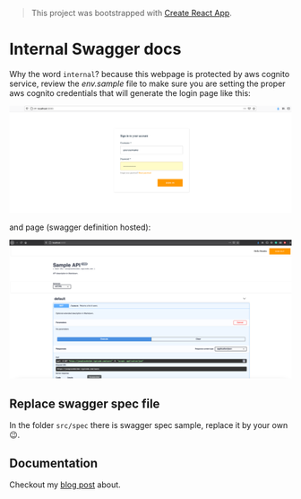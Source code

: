 > This project was bootstrapped with [Create React App](https://github.com/facebook/create-react-app).

# Internal Swagger docs

Why the word `internal`? because this webpage is protected by aws cognito service, review the *env.sample* file to make sure you are setting the proper aws cognito credentials that will generate the login page like this: 

![login](./images/login.png "Login")

and page (swagger definition hosted):

![page](./images/page.png "Page")

## Replace swagger spec file

In the folder `src/spec` there is swagger spec sample, replace it by your own 😉. 

## Documentation

Checkout my [blog post](https://noiselesstech.net/how-to-secure-swagger-documentation-for-internal-apis) about.
